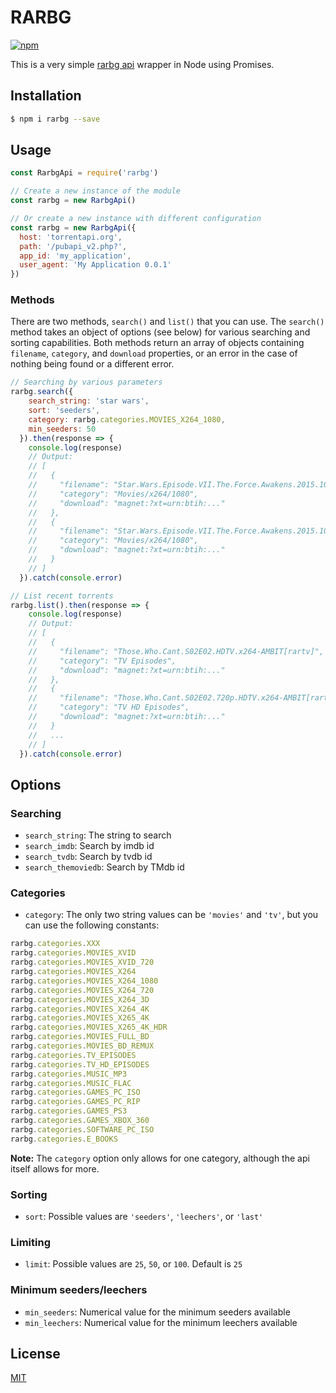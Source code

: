 # RARBG

[![npm](https://img.shields.io/npm/dw/rarbg.svg?style=for-the-badge)](https://www.npmjs.com/package/rarbg)

This is a very simple [rarbg api](https://torrentapi.org/apidocs_v2.txt) wrapper in Node using Promises.

## Installation

```bash
$ npm i rarbg --save
```

## Usage

```javascript
const RarbgApi = require('rarbg')

// Create a new instance of the module
const rarbg = new RarbgApi()

// Or create a new instance with different configuration
const rarbg = new RarbgApi({
  host: 'torrentapi.org',
  path: '/pubapi_v2.php?',
  app_id: 'my_application',
  user_agent: 'My Application 0.0.1'
})
```

### Methods

There are two methods, `search()` and `list()` that you can use. The `search()` method takes an object of options (see below) for various searching and sorting capabilities. Both methods return an array of objects containing `filename`, `category`, and `download` properties, or an error in the case of nothing being found or a different error.

```javascript
// Searching by various parameters
rarbg.search({
    search_string: 'star wars',
    sort: 'seeders',
    category: rarbg.categories.MOVIES_X264_1080,
    min_seeders: 50
  }).then(response => {
    console.log(response)
    // Output:
    // [
    //   {
    //     "filename": "Star.Wars.Episode.VII.The.Force.Awakens.2015.1080p.BluRay.H264.AAC-RARBG",
    //     "category": "Movies/x264/1080",
    //     "download": "magnet:?xt=urn:btih:..."
    //   },
    //   {
    //     "filename": "Star.Wars.Episode.VII.The.Force.Awakens.2015.1080p.BluRay.x264-Replica",
    //     "category": "Movies/x264/1080",
    //     "download": "magnet:?xt=urn:btih:..."
    //   }
    // ]
  }).catch(console.error)

// List recent torrents
rarbg.list().then(response => {
    console.log(response)
    // Output:
    // [
    //   {
    //     "filename": "Those.Who.Cant.S02E02.HDTV.x264-AMBIT[rartv]",
    //     "category": "TV Episodes",
    //     "download": "magnet:?xt=urn:btih:..."
    //   },
    //   {
    //     "filename": "Those.Who.Cant.S02E02.720p.HDTV.x264-AMBIT[rartv]",
    //     "category": "TV HD Episodes",
    //     "download": "magnet:?xt=urn:btih:..."
    //   }
    //   ...
    // ]
  }).catch(console.error)
```

## Options

### Searching
- `search_string`: The string to search
- `search_imdb`: Search by imdb id
- `search_tvdb`: Search by tvdb id
- `search_themoviedb`: Search by TMdb id

### Categories
- `category`: The only two string values can be `'movies'` and `'tv'`, but you can use the following constants:

```javascript
rarbg.categories.XXX
rarbg.categories.MOVIES_XVID
rarbg.categories.MOVIES_XVID_720
rarbg.categories.MOVIES_X264
rarbg.categories.MOVIES_X264_1080
rarbg.categories.MOVIES_X264_720
rarbg.categories.MOVIES_X264_3D
rarbg.categories.MOVIES_X264_4K
rarbg.categories.MOVIES_X265_4K
rarbg.categories.MOVIES_X265_4K_HDR
rarbg.categories.MOVIES_FULL_BD
rarbg.categories.MOVIES_BD_REMUX
rarbg.categories.TV_EPISODES
rarbg.categories.TV_HD_EPISODES
rarbg.categories.MUSIC_MP3
rarbg.categories.MUSIC_FLAC
rarbg.categories.GAMES_PC_ISO
rarbg.categories.GAMES_PC_RIP
rarbg.categories.GAMES_PS3
rarbg.categories.GAMES_XBOX_360
rarbg.categories.SOFTWARE_PC_ISO
rarbg.categories.E_BOOKS
```

**Note:** The `category` option only allows for one category, although the api itself allows for more.

### Sorting
- `sort`: Possible values are `'seeders'`, `'leechers'`, or `'last'`

### Limiting
- `limit`: Possible values are `25`, `50`, or `100`. Default is `25`

### Minimum seeders/leechers
- `min_seeders`: Numerical value for the minimum seeders available
- `min_leechers`: Numerical value for the minimum leechers available


## License

[MIT](LICENSE.txt)
